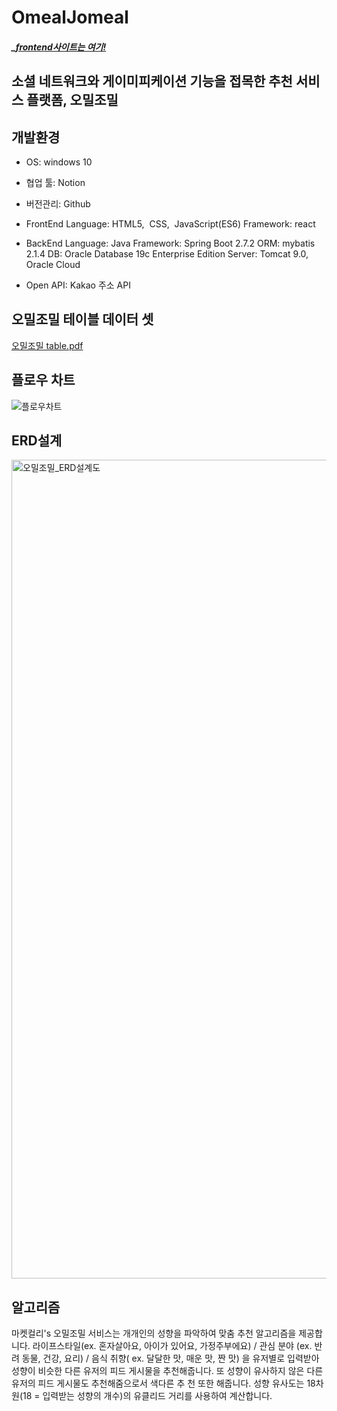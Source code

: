 # OmealJomeal

##### _[frontend사이트는 여기!](https://github.com/OmealJomeal/OmealJomeal-FE)

## 소셜 네트워크와 게이미피케이션 기능을 접목한 추천 서비스 플랫폼, 오밀조밀

## 개발환경

- OS: windows 10
- 협업 툴: Notion
- 버전관리: Github
- FrontEnd
 Language: HTML5, &nbsp;CSS, &nbsp;JavaScript(ES6)
Framework: react

- BackEnd
Language: Java
Framework: Spring Boot 2.7.2
ORM: mybatis 2.1.4
DB: Oracle Database 19c Enterprise Edition
Server: Tomcat 9.0, Oracle Cloud
- Open API: Kakao 주소 API

## 오밀조밀 테이블 데이터 셋
[오밀조밀 table.pdf](https://github.com/OmealJomeal/OmealJomeal_backend/files/9413085/table.pdf)

## 플로우 차트
![플로우차트](https://user-images.githubusercontent.com/95620153/186335011-3d3b28d9-1b18-4d08-8086-369cb8927410.png)

## ERD설계
<img width="1310" alt="오밀조밀_ERD설계도" src="https://user-images.githubusercontent.com/95620153/186335055-a63615b1-9933-4521-9683-2d539694af45.png">

## 알고리즘
마켓컬리's 오밀조밀 서비스는 
개개인의 성향을 파악하여 맞춤 추천 알고리즘을 제공합니다.
라이프스타일(ex. 혼자살아요, 아이가 있어요, 가정주부에요) / 
관심 분야 (ex. 반려 동물, 건강, 요리) /
음식 취향( ex. 달달한 맛, 매운 맛, 짠 맛) 을
유저별로 입력받아
성향이 비슷한 다른 유저의 피드 게시물을 추천해줍니다.
또 성향이 유사하지 않은 다른 유저의 피드 게시물도 추천해줌으로서 색다른 추
천 또한 해줍니다.
성향 유사도는 18차원(18 = 입력받는 성향의 개수)의 유클리드 거리를 사용하여 계산합니다.

